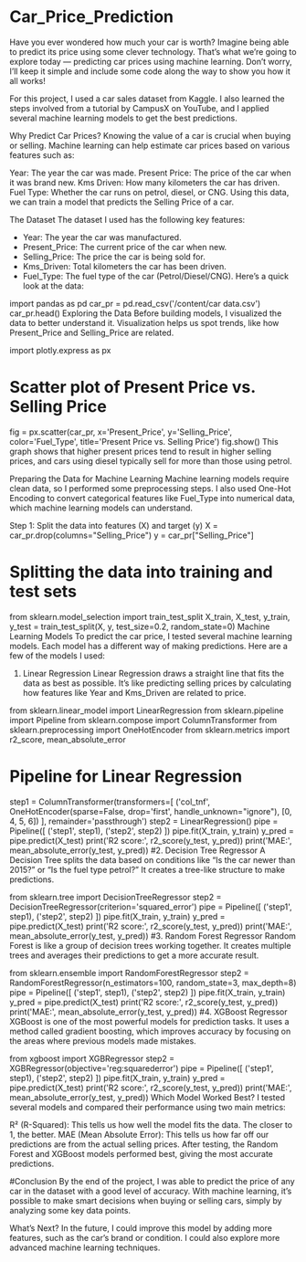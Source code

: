 # Car_Price_Prediction
Have you ever wondered how much your car is worth? Imagine being able to predict its price using some clever technology. That’s what we’re going to explore today — predicting car prices using machine learning. 
Don’t worry, I’ll keep it simple and include some code along the way to show you how it all works!

For this project, I used a car sales dataset from Kaggle. I also learned the steps involved from a tutorial by CampusX on YouTube, and I applied several machine learning models to get the best predictions.

Why Predict Car Prices?
Knowing the value of a car is crucial when buying or selling. Machine learning can help estimate car prices based on various features such as:

Year: The year the car was made.
Present Price: The price of the car when it was brand new.
Kms Driven: How many kilometers the car has driven.
Fuel Type: Whether the car runs on petrol, diesel, or CNG.
Using this data, we can train a model that predicts the Selling Price of a car.

The Dataset
The dataset I used has the following key features:

- Year: The year the car was manufactured.
- Present_Price: The current price of the car when new.
- Selling_Price: The price the car is being sold for.
- Kms_Driven: Total kilometers the car has been driven.
- Fuel_Type: The fuel type of the car (Petrol/Diesel/CNG).
Here’s a quick look at the data:

import pandas as pd
car_pr = pd.read_csv('/content/car data.csv')
car_pr.head()
Exploring the Data
Before building models, I visualized the data to better understand it. Visualization helps us spot trends, like how Present_Price and Selling_Price are related.

import plotly.express as px
# Scatter plot of Present Price vs. Selling Price
fig = px.scatter(car_pr, x='Present_Price', y='Selling_Price', color='Fuel_Type', title='Present Price vs. Selling Price')
fig.show()
This graph shows that higher present prices tend to result in higher selling prices, and cars using diesel typically sell for more than those using petrol.

Preparing the Data for Machine Learning
Machine learning models require clean data, so I performed some preprocessing steps. 
I also used One-Hot Encoding to convert categorical features like Fuel_Type into numerical data, which machine learning models can understand.

Step 1: Split the data into features (X) and target (y)
X = car_pr.drop(columns="Selling_Price")
y = car_pr["Selling_Price"]
# Splitting the data into training and test sets
from sklearn.model_selection import train_test_split
X_train, X_test, y_train, y_test = train_test_split(X, y, test_size=0.2, random_state=0)
Machine Learning Models
To predict the car price, I tested several machine learning models. Each model has a different way of making predictions. 
Here are a few of the models I used:

1. Linear Regression
Linear Regression draws a straight line that fits the data as best as possible.
It’s like predicting selling prices by calculating how features like Year and Kms_Driven are related to price.

from sklearn.linear_model import LinearRegression
from sklearn.pipeline import Pipeline
from sklearn.compose import ColumnTransformer
from sklearn.preprocessing import OneHotEncoder
from sklearn.metrics import r2_score, mean_absolute_error
# Pipeline for Linear Regression
step1 = ColumnTransformer(transformers=[
    ('col_tnf', OneHotEncoder(sparse=False, drop='first', handle_unknown="ignore"), [0, 4, 5, 6])
], remainder='passthrough')
step2 = LinearRegression()
pipe = Pipeline([
    ('step1', step1),
    ('step2', step2)
])
pipe.fit(X_train, y_train)
y_pred = pipe.predict(X_test)
print('R2 score:', r2_score(y_test, y_pred))
print('MAE:', mean_absolute_error(y_test, y_pred))
#2. Decision Tree Regressor
A Decision Tree splits the data based on conditions like 
“Is the car newer than 2015?” or “Is the fuel type petrol?” It creates a tree-like structure to make predictions.

from sklearn.tree import DecisionTreeRegressor
step2 = DecisionTreeRegressor(criterion='squared_error')
pipe = Pipeline([
    ('step1', step1),
    ('step2', step2)
])
pipe.fit(X_train, y_train)
y_pred = pipe.predict(X_test)
print('R2 score:', r2_score(y_test, y_pred))
print('MAE:', mean_absolute_error(y_test, y_pred))
#3. Random Forest Regressor
Random Forest is like a group of decision trees working together. 
It creates multiple trees and averages their predictions to get a more accurate result.

from sklearn.ensemble import RandomForestRegressor
step2 = RandomForestRegressor(n_estimators=100, random_state=3, max_depth=8)
pipe = Pipeline([
    ('step1', step1),
    ('step2', step2)
])
pipe.fit(X_train, y_train)
y_pred = pipe.predict(X_test)
print('R2 score:', r2_score(y_test, y_pred))
print('MAE:', mean_absolute_error(y_test, y_pred))
#4. XGBoost Regressor
XGBoost is one of the most powerful models for prediction tasks. It uses a method called gradient boosting, 
which improves accuracy by focusing on the areas where previous models made mistakes.

from xgboost import XGBRegressor
step2 = XGBRegressor(objective='reg:squarederror')
pipe = Pipeline([
    ('step1', step1),
    ('step2', step2)
])
pipe.fit(X_train, y_train)
y_pred = pipe.predict(X_test)
print('R2 score:', r2_score(y_test, y_pred))
print('MAE:', mean_absolute_error(y_test, y_pred))
Which Model Worked Best?
I tested several models and compared their performance using two main metrics:

R² (R-Squared): This tells us how well the model fits the data. The closer to 1, the better.
MAE (Mean Absolute Error): This tells us how far off our predictions are from the actual selling prices.
After testing, the Random Forest and XGBoost models performed best, giving the most accurate predictions.

#Conclusion
By the end of the project, I was able to predict the price of any car in the dataset with a good level of accuracy. With machine learning, it’s possible to make smart decisions when buying or selling cars, simply by analyzing some key data points.

What’s Next?
In the future, I could improve this model by adding more features, such as the car’s brand or condition. I could also explore more advanced machine learning techniques.
